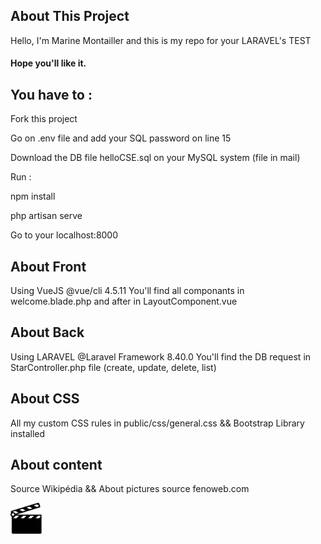 
## About This Project
Hello, I'm Marine Montailler and this is my repo for your LARAVEL's TEST
#### Hope you'll like it.


## You have to :
<p>Fork this project</p<>
<p>Go on .env file and add your SQL password on line 15</p<>
<p>Download the DB file helloCSE.sql on your MySQL system (file in mail)</p<>
<p>Run : </p<>
<p>npm install</p<>
<p>php artisan serve</p<>
<p>Go to your localhost:8000</p<>


## About Front
Using VueJS 
@vue/cli 4.5.11
You'll find all componants in welcome.blade.php and after in LayoutComponent.vue

## About Back
Using LARAVEL
@Laravel Framework 8.40.0
You'll find the DB request in StarController.php file (create, update, delete, list)

## About CSS
All my custom CSS rules in public/css/general.css
&& Bootstrap Library installed 

## About content
Source Wikipédia 
&& About pictures source fenoweb.com

<img src="public/images/clap.png"
     alt="movie icon" width="50"/>




